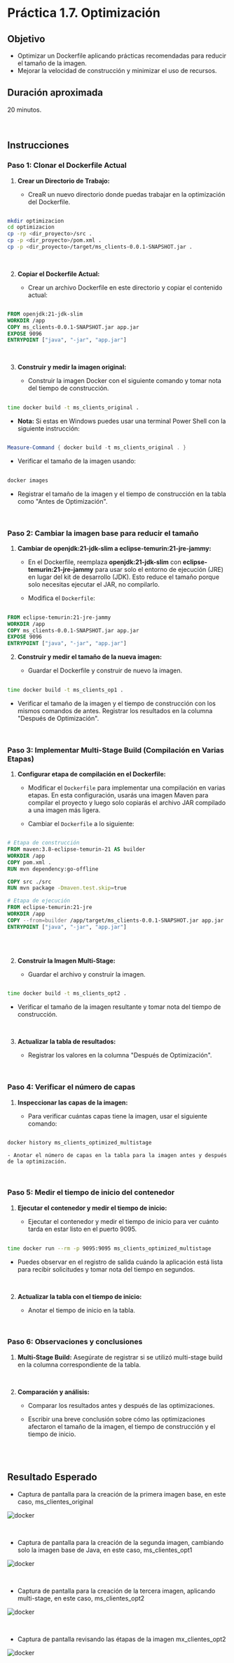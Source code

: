# Práctica 1.7. Optimización

## Objetivo
- Optimizar un Dockerfile aplicando prácticas recomendadas para reducir el tamaño de la imagen.
- Mejorar la velocidad de construcción y minimizar el uso de recursos.


## Duración aproximada
20 minutos.

<br/>

## Instrucciones

### Paso 1: Clonar el Dockerfile Actual

1. **Crear un Directorio de Trabajo:**

    - CreaR un nuevo directorio donde puedas trabajar en la optimización del Dockerfile.

```bash

mkdir optimizacion
cd optimizacion
cp -rp <dir_proyecto>/src .
cp -p <dir_proyecto>/pom.xml .
cp -p <dir_proyecto>/target/ms_clients-0.0.1-SNAPSHOT.jar .
```

<br/>


2. **Copiar el Dockerfile Actual:**

    - Crear un archivo Dockerfile en este directorio y copiar el contenido actual:

```dockerfile

FROM openjdk:21-jdk-slim
WORKDIR /app
COPY ms_clients-0.0.1-SNAPSHOT.jar app.jar
EXPOSE 9096
ENTRYPOINT ["java", "-jar", "app.jar"]

```

<br/>


3. **Construir y medir la imagen original:**

    - Construir la imagen Docker con el siguiente comando y tomar nota del tiempo de construcción.
```bash
 
time docker build -t ms_clients_original .
```

- **Nota:** Si estas en Windows puedes usar una terminal Power Shell con la siguiente instrucción:

```PowerShell

Measure-Command { docker build -t ms_clients_original . }

```


- Verificar el tamaño de la imagen usando:

```bash
 
docker images  
```

- Registrar el tamaño de la imagen y el tiempo de construcción en la tabla como "Antes de Optimización".


<br/>

### Paso 2: Cambiar la imagen base para reducir el tamaño


1. **Cambiar de openjdk:21-jdk-slim a eclipse-temurin:21-jre-jammy:**

    - En el Dockerfile, reemplaza **openjdk:21-jdk-slim** con **eclipse-temurin:21-jre-jammy** para usar solo el entorno de ejecución (JRE) en lugar del kit de desarrollo (JDK). Esto reduce el tamaño porque solo necesitas ejecutar el JAR, no compilarlo.

    - Modifica el `Dockerfile`:

```dockerfile
 
FROM eclipse-temurin:21-jre-jammy
WORKDIR /app
COPY ms_clients-0.0.1-SNAPSHOT.jar app.jar
EXPOSE 9096
ENTRYPOINT ["java", "-jar", "app.jar"]
```

2. **Construir y medir el tamaño de la nueva imagen:**

    - Guardar el Dockerfile y construir de nuevo la imagen.

```bash
 
time docker build -t ms_clients_op1 .
```

- Verificar el tamaño de la imagen y el tiempo de construcción con los mismos comandos de antes. Registrar los resultados en la columna "Después de Optimización".


<br/>

### Paso 3: Implementar Multi-Stage Build (Compilación en Varias Etapas)

1. **Configurar etapa de compilación en el Dockerfile:**

    - Modificar el `Dockerfile` para implementar una compilación en varias etapas. En esta configuración, usarás una imagen Maven para compilar el proyecto y luego solo copiarás el archivo JAR compilado a una imagen más ligera.

    - Cambiar el `Dockerfile` a lo siguiente:

```dockerfile

# Etapa de construcción
FROM maven:3.8-eclipse-temurin-21 AS builder
WORKDIR /app
COPY pom.xml .
RUN mvn dependency:go-offline

COPY src ./src
RUN mvn package -Dmaven.test.skip=true

# Etapa de ejecución
FROM eclipse-temurin:21-jre
WORKDIR /app
COPY --from=builder /app/target/ms_clients-0.0.1-SNAPSHOT.jar app.jar
ENTRYPOINT ["java", "-jar", "app.jar"]
 
```


<br/>


2. **Construir la Imagen Multi-Stage:**

    - Guardar el archivo y construir la imagen.

```bash
 
time docker build -t ms_clients_opt2 .
```

- Verificar el tamaño de la imagen resultante y tomar nota del tiempo de construcción.


<br/>


3. **Actualizar la tabla de resultados:**

    - Registrar los valores en la columna "Después de Optimización".


<br/>

### Paso 4: Verificar el número de capas

1. **Inspeccionar las capas de la imagen:**

    - Para verificar cuántas capas tiene la imagen, usar el siguiente comando:

```bash

docker history ms_clients_optimized_multistage
```

    - Anotar el número de capas en la tabla para la imagen antes y después de la optimización.



<br/>

### Paso 5: Medir el tiempo de inicio del contenedor

1. **Ejecutar el contenedor y medir el tiempo de inicio:**

    - Ejecutar el contenedor y medir el tiempo de inicio para ver cuánto tarda en estar listo en el puerto 9095.

```bash
 
time docker run --rm -p 9095:9095 ms_clients_optimized_multistage
```

- Puedes observar en el registro de salida cuándo la aplicación está lista para recibir solicitudes y tomar nota del tiempo en segundos.

<br/>


2. **Actualizar la tabla con el tiempo de inicio:**

    - Anotar el tiempo de inicio en la tabla.


<br/>

### Paso 6: Observaciones y conclusiones

1. **Multi-Stage Build:** Asegúrate de registrar si se utilizó multi-stage build en la columna correspondiente de la tabla.


<br/>


2. **Comparación y análisis:**

    - Comparar los resultados antes y después de las optimizaciones.

    - Escribir una breve conclusión sobre cómo las optimizaciones afectaron el tamaño de la imagen, el tiempo de construcción y el tiempo de inicio.


<br/><br/>

## Resultado Esperado

- Captura de pantalla para la creación de la primera imagen base, en este caso, ms_clientes_original

![docker ](../images/u1_7_1.png)

<br/>

- Captura de pantalla para la creación de la segunda imagen, cambiando solo la imagen base de Java, en este caso, ms_clientes_opt1

![docker ](../images/u1_7_2.png)

<br/>

- Captura de pantalla para la creación de la tercera imagen, aplicando multi-stage, en este caso, ms_clientes_opt2

![docker ](../images/u1_7_3.png)

<br/>

- Captura de pantalla revisando las étapas de la imagen mx_clientes_opt2

![docker ](../images/u1_7_4.png)
